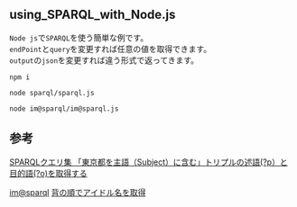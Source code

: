 ## using_SPARQL_with_Node.js


`Node js`で`SPARQL`を使う簡単な例です。  
`endPoint`と`query`を変更すれば任意の値を取得できます。  
`output`の`json`を変更すれば違う形式で返ってきます。  

```
npm i

node sparql/sparql.js

node im@sparql/im@sparql.js
```

## 参考
[SPARQLクエリ集 「東京都を主語（Subject）に含む」トリプルの述語(?p）と目的語(?o)を取得する](http://wp.lodosaka.jp/tool/sparqlquery/)  

[im@sparql](https://sparql.crssnky.xyz/imas/) [背の順でアイドル名を取得](https://gist.github.com/crssnky/cd6bacd101625ac4ae35dff7b32874d8#file-sparql)  
